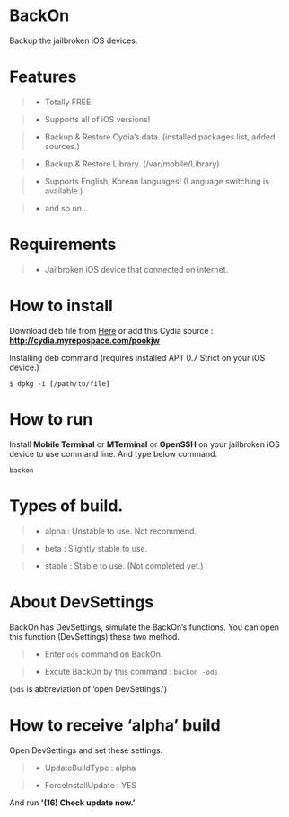 # BackOn

Backup the jailbroken iOS devices.

# Features

>- Totally FREE!

>- Supports all of iOS versions!

>- Backup & Restore Cydia’s data. (installed packages list, added sources.)

>- Backup & Restore Library. (/var/mobile/Library)

>- Supports English, Korean languages! (Language switching is available.)

>- and so on…

# Requirements

>- Jailbroken iOS device that connected on internet.

# How to install

Download deb file from [Here](https://github.com/pookjw/BackOn/tree/master/deb) or add this Cydia source : **http://cydia.myrepospace.com/pookjw**

Installing deb command (requires installed APT 0.7 Strict on your iOS device.)

```
$ dpkg -i [/path/to/file]
```

# How to run

Install **Mobile Terminal** or **MTerminal** or **OpenSSH** on your jailbroken iOS device to use command line. And type below command.

```
backon
```

# Types of build.

>- alpha : Unstable to use. Not recommend.

>- beta : Slightly stable to use.

>- stable : Stable to use. (Not completed yet.)

# About DevSettings

BackOn has DevSettings, simulate the BackOn’s functions. You can open this function (DevSettings) these two method.

>- Enter ```ods``` command on BackOn.

>- Excute BackOn by this command : ```backon -ods```

(```ods``` is abbreviation of ‘open DevSettings.')

# How to receive ‘alpha’ build

Open DevSettings and set these settings.

>- UpdateBuildType : alpha

>- ForceInstallUpdate : YES

And run **'(16) Check update now.’**